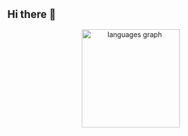 ## Hi there 👋

<div align="center">
  <img src="https://github-readme-stats.vercel.app/api/top-langs/?username=SVANHILDSVAN&layout=donut&disable_animations=false&theme=dark&locale=en&hide_border=true" height="200" alt="languages graph"  />
</div>

<!--
**SVANHILDSVAN/Svanhildsvan** is a ✨ _special_ ✨ repository because its `README.md` (this file) appears on your GitHub profile.

Here are some ideas to get you started:

- 🔭 I’m currently working on ...
- 🌱 I’m currently learning ...
- 👯 I’m looking to collaborate on ...
- 🤔 I’m looking for help with ...
- 💬 Ask me about ...
- 📫 How to reach me: ...
- 😄 Pronouns: ...
- ⚡ Fun fact: ...
-->
